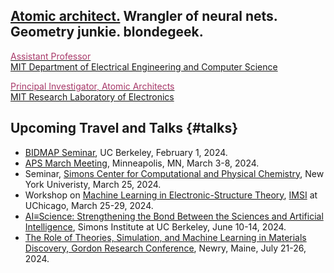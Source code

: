 ## [Atomic architect.](https://cs.lbl.gov/news-media/news/2018/tess-smidt-atomic-architect-and-2018-luis-alvarez-fellow/) Wrangler of neural nets. Geometry junkie. blondegeek.


<a href="https://www.eecs.mit.edu/people/faculty/tess-smidt"><font color="A83869">Assistant Professor</font></a>
<br>
<a href="https://www.eecs.mit.edu/">MIT Department of Electrical Engineering and Computer Science</a>

<a href="http://atomicarchitects.com/"><font color="A83869">Principal Investigator, Atomic Architects</font></a>
<br>
<a href="https://www.rle.mit.edu/">MIT Research Laboratory of Electronics</a>

<!-- ## Upcoming <s>Travel and</s> (Remote) Talks {#talks} -->
<!-- * ... -->

## Upcoming Travel and Talks {#talks}
* [BIDMAP Seminar](https://bidmap.berkeley.edu/seminars), UC Berkeley, February 1, 2024.
* [APS March Meeting](https://march.aps.org/), Minneapolis, MN, March 3-8, 2024.
* Seminar, [Simons Center for Computational and Physical Chemistry](https://wp.nyu.edu/sccpc/), New York Univeristy, March 25, 2024.
* Workshop on [Machine Learning in Electronic-Structure Theory](https://www.imsi.institute/activities/data-driven-materials-informatics/machine-learning-in-electronic-structure-theory/), [IMSI](https://www.uchicago.edu/en/education-and-research/center/institute-for-mathematical-and-statistical-innovation) at UChicago, March 25-29, 2024.
* [AI≡Science: Strengthening the Bond Between the Sciences and Artificial Intelligence](https://simons.berkeley.edu/workshops/aiscience-strengthening-bond-between-sciences-artificial-intelligence), Simons Institute at UC Berkeley, June 10-14, 2024.
* [The Role of Theories, Simulation, and Machine Learning in Materials Discovery, Gordon Research Conference](https://www.grc.org/computational-materials-science-and-engineering-conference/2024/), Newry, Maine, July 21-26, 2024.

